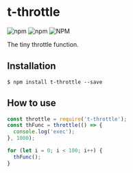 # t-throttle

![npm](https://img.shields.io/npm/v/t-throttle)
![npm](https://img.shields.io/npm/dt/t-throttle)
![NPM](https://img.shields.io/npm/l/t-throttle)

The tiny throttle function.

## Installation

```shell script
$ npm install t-throttle --save
```

## How to use

```js
const throttle = require('t-throttle');
const thFunc = throttle(() => {
  console.log('exec');
}, 1000);

for (let i = 0; i < 100; i++) {
  thFunc();
}
```
